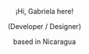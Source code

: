 <p align='center'>
¡Hi, Gabriela here!
</p>

<p align='center'>
(Developer / Designer)
</p>

<p align='center'>
based in Nicaragua
</p>
